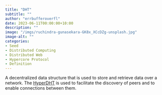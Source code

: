```yaml
---
title: "DHT"
subtitle: ""
author: "errbufferoverfl"
date: 2023-06-11T00:00:00+10:00
description: ""
image: "/imgs/ruchindra-gunasekara-GK8x_XCcDZg-unsplash.jpg"
image-alt: ""
categories:
- Seed
- Distributed Computing
- Distributed Web
- Hypercore Protocol
- Definition
---
```


A decentralized data structure that is used to store and retrieve data over a network. The [HyperDHT](hyperdht.md) is used to facilitate the discovery of peers and to enable connections between them.
